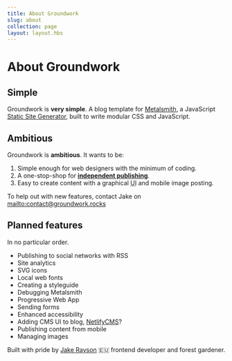 ```yaml
---
title: About Groundwork
slug: about
collection: page
layout: layout.hbs
---
```


# About Groundwork

## Simple

Groundwork is **very simple**. A blog template for [Metalsmith](http://www.metalsmith.io/), a JavaScript [Static Site Generator](https://www.staticgen.com/), built to write modular CSS and JavaScript.

## Ambitious

Groundwork is **ambitious**. It wants to be:

1. Simple enough for web designers with the minimum of coding.
2. A one-stop-shop for [**independent publishing**](https://indieweb.org/).
3. Easy to create content with a graphical <acronym title="User Interface">UI</acronym> and mobile image posting.

To help out with new features, contact Jake on <mailto:contact@groundwork.rocks>

## Planned features

In no particular order.

* Publishing to social networks with RSS
* Site analytics
* SVG icons
* Local web fonts
* Creating a styleguide
* Debugging Metalsmith
* Progressive Web App
* Sending forms
* Enhanced accessibility
* Adding CMS UI to blog, [NetlifyCMS](https://www.netlifycms.org/)?
* Publishing content from mobile
* Managing images

Built with pride by [Jake Rayson](https://www.growdigital.org/) 🇪🇺 frontend developer and forest gardener.
